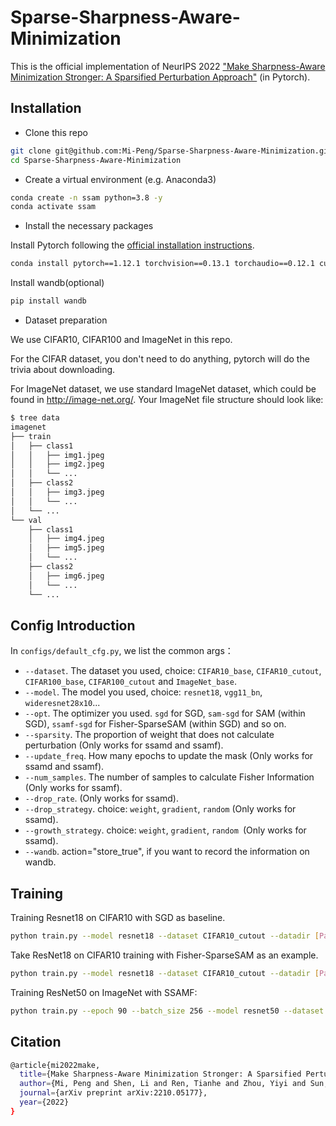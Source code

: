 # Sparse-Sharpness-Aware-Minimization

This is the official implementation of NeurIPS 2022 ["Make Sharpness-Aware Minimization Stronger: A Sparsified Perturbation Approach"](https://arxiv.org/abs/2210.05177#) (in Pytorch).  

<!-- ## Introduction -->

## Installation
- Clone this repo
```bash
git clone git@github.com:Mi-Peng/Sparse-Sharpness-Aware-Minimization.git
cd Sparse-Sharpness-Aware-Minimization
```

- Create a virtual environment (e.g. Anaconda3)
```bash
conda create -n ssam python=3.8 -y
conda activate ssam
```
- Install the necessary packages

Install Pytorch following the [official installation instructions](https://pytorch.org/get-started/locally/).
```bash
conda install pytorch==1.12.1 torchvision==0.13.1 torchaudio==0.12.1 cudatoolkit=11.3 -c pytorch
```

Install wandb(optional)
```bash
pip install wandb
```

- Dataset preparation

We use CIFAR10, CIFAR100 and ImageNet in this repo.

For the CIFAR dataset, you don't need to do anything, pytorch will do the trivia about downloading.

For ImageNet dataset, we use standard ImageNet dataset, which could be found in  http://image-net.org/. Your ImageNet file structure should look like:
```bash
$ tree data
imagenet
├── train
│   ├── class1
│   │   ├── img1.jpeg
│   │   ├── img2.jpeg
│   │   └── ...
│   ├── class2
│   │   ├── img3.jpeg
│   │   └── ...
│   └── ...
└── val
    ├── class1
    │   ├── img4.jpeg
    │   ├── img5.jpeg
    │   └── ...
    ├── class2
    │   ├── img6.jpeg
    │   └── ...
    └── ...
```
## Config Introduction
In `configs/default_cfg.py`, we list the common args：
- `--dataset`. The dataset you used, choice: `CIFAR10_base`, `CIFAR10_cutout`, `CIFAR100_base`, `CIFAR100_cutout` and `ImageNet_base`.
- `--model`. The model you used, choice: `resnet18`, `vgg11_bn`, `wideresnet28x10`...
- `--opt`. The optimizer you used. `sgd` for SGD, `sam-sgd` for SAM (within SGD), `ssamf-sgd` for Fisher-SparseSAM (within SGD) and so on.
- `--sparsity`. The proportion of weight that does not calculate perturbation (Only works for ssamd and ssamf).
- `--update_freq`. How many epochs to update the mask (Only works for ssamd and ssamf).
- `--num_samples`. The number of samples to calculate Fisher Information (Only works for ssamf).
- `--drop_rate`. (Only works for ssamd). 
- `--drop_strategy`. choice: `weight`, `gradient`, `random` (Only works for ssamd). 
- `--growth_strategy`. choice:  `weight`, `gradient`, `random `(Only works for ssamd).
- `--wandb`. action="store_true", if you want to record the information on wandb.

## Training
Training Resnet18 on CIFAR10 with SGD as baseline.
```bash
python train.py --model resnet18 --dataset CIFAR10_cutout --datadir [Path2Data] --opt sgd --lr 0.05 --weight_decay 5e-4 --seed [Maybe3107?] --wandb
```

Take ResNet18 on CIFAR10 training with Fisher-SparseSAM as an example.
```bash
python train.py --model resnet18 --dataset CIFAR10_cutout --datadir [Path2Data] --opt ssamf-sgd --rho 0.1 --weight_decay 1e-3 --sparsity 0.5 --num_samples 16 --update_freq 1 --seed [Maybe3107?] --wandb
```
Training ResNet50 on ImageNet with SSAMF:
```bash
python train.py --epoch 90 --batch_size 256 --model resnet50 --dataset ImageNet_base --datadir [Path2Data] --opt ssamf-sgd --rho 0.7 --weight_decay 1e-4 --sparsity 0.5 --num_samples 128 --update_freq 1 --seed 1234
```

## Citation
```bash
@article{mi2022make,
  title={Make Sharpness-Aware Minimization Stronger: A Sparsified Perturbation Approach},
  author={Mi, Peng and Shen, Li and Ren, Tianhe and Zhou, Yiyi and Sun, Xiaoshuai and Ji, Rongrong and Tao, Dacheng},
  journal={arXiv preprint arXiv:2210.05177},
  year={2022}
}
```
